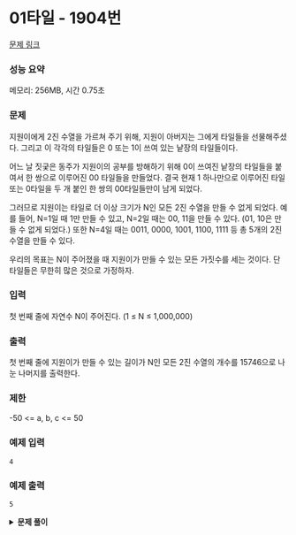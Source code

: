# 01타일 - 1904번

[문제 링크](https://www.acmicpc.net/problem/1904)

### 성능 요약

메모리: 256MB, 시간 0.75초

### 문제

지원이에게 2진 수열을 가르쳐 주기 위해, 지원이 아버지는 그에게 타일들을 선물해주셨다. 그리고 이 각각의 타일들은 0 또는 1이 쓰여 있는 낱장의 타일들이다.

어느 날 짓궂은 동주가 지원이의 공부를 방해하기 위해 0이 쓰여진 낱장의 타일들을 붙여서 한 쌍으로 이루어진 00 타일들을 만들었다. 결국 현재 1 하나만으로 이루어진 타일 또는 0타일을 두 개 붙인 한 쌍의 00타일들만이 남게 되었다.

그러므로 지원이는 타일로 더 이상 크기가 N인 모든 2진 수열을 만들 수 없게 되었다. 예를 들어, N=1일 때 1만 만들 수 있고, N=2일 때는 00, 11을 만들 수 있다. (01, 10은 만들 수 없게 되었다.) 또한 N=4일 때는 0011, 0000, 1001, 1100, 1111 등 총 5개의 2진 수열을 만들 수 있다.

우리의 목표는 N이 주어졌을 때 지원이가 만들 수 있는 모든 가짓수를 세는 것이다. 단 타일들은 무한히 많은 것으로 가정하자.

### 입력

첫 번째 줄에 자연수 N이 주어진다. (1 ≤ N ≤ 1,000,000)

### 출력

첫 번째 줄에 지원이가 만들 수 있는 길이가 N인 모든 2진 수열의 개수를 15746으로 나눈 나머지를 출력한다.

### 제한

-50 <= a, b, c <= 50

### 예제 입력

```
4
```

### 예제 출력

```
5
```

<details><summary><b>문제 풀이</b></summary>
<div markdown="1">

어떻게 접근해야 할지 생각하기 위해 손으로 N의 개수만큼 가질 수 있는 만들 수 있는 타일의 개수를
써내려갔다. 그런데 딱 피보나치 수열이 떠올랐다. N이 증가할 때마다 이전 N의 개수만큼 증가했기 때문이다.

세운 점화식은 다음과 같다.

```js
dp[i] = dp[i - 1] + dp[i - 2];
```

그러나 문제는 해결되지 않았다. 저렇게 식을 세운 후 2까지의 최적의 해를 구해서 대입해주었다. 그리고 구한 해를 15746으로 나누어주었다.

```js
console.log(dp[n] % 15746);
```

그리고 실행해보면 답이 잘 나왔는데, 왜 문제가 풀리지 않았나 생각해봤더니 당연한 거였다. 각 최적의 해를 구한 배열이어야 하는데, 수가 커지면 15746으로 나누는 과정이 점화식 안으로 들어가야 했다. 그래서 구한 해답은 다음과 같다.

### Solution

```js
const input = Number(
  require("fs").readFileSync("./input.txt").toString().trim()
);

function Solution(n) {
  const dp = new Array(n + 1).fill(-1);
  dp[0] = 0;
  dp[1] = 1;
  dp[2] = 2;

  for (let i = 0; i < dp.length; i++) {
    if (dp[i] === -1) {
      dp[i] = (dp[i - 1] + dp[i - 2]) % 15746;
    }
  }

  console.log(dp[n]);
}

Solution(input);
```

</div>
</details>
